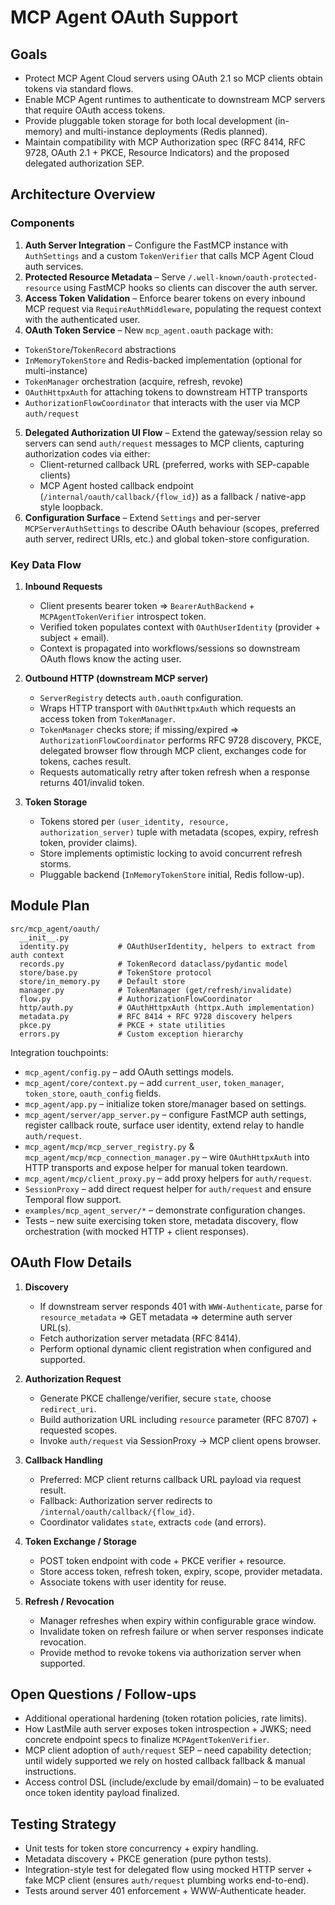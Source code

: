 # MCP Agent OAuth Support

## Goals
- Protect MCP Agent Cloud servers using OAuth 2.1 so MCP clients obtain tokens via standard flows.
- Enable MCP Agent runtimes to authenticate to downstream MCP servers that require OAuth access tokens.
- Provide pluggable token storage for both local development (in-memory) and multi-instance deployments (Redis planned).
- Maintain compatibility with MCP Authorization spec (RFC 8414, RFC 9728, OAuth 2.1 + PKCE, Resource Indicators) and the proposed delegated authorization SEP.

## Architecture Overview

### Components
1. **Auth Server Integration** – Configure the FastMCP instance with `AuthSettings` and a custom `TokenVerifier` that calls MCP Agent Cloud auth services.
2. **Protected Resource Metadata** – Serve `/.well-known/oauth-protected-resource` using FastMCP hooks so clients can discover the auth server.
3. **Access Token Validation** – Enforce bearer tokens on every inbound MCP request via `RequireAuthMiddleware`, populating the request context with the authenticated user.
4. **OAuth Token Service** – New `mcp_agent.oauth` package with:
  - `TokenStore`/`TokenRecord` abstractions
  - `InMemoryTokenStore` and Redis-backed implementation (optional for multi-instance)
   - `TokenManager` orchestration (acquire, refresh, revoke)
   - `OAuthHttpxAuth` for attaching tokens to downstream HTTP transports
   - `AuthorizationFlowCoordinator` that interacts with the user via MCP `auth/request`
5. **Delegated Authorization UI Flow** – Extend the gateway/session relay so servers can send `auth/request` messages to MCP clients, capturing authorization codes via either:
   - Client-returned callback URL (preferred, works with SEP-capable clients)
   - MCP Agent hosted callback endpoint (`/internal/oauth/callback/{flow_id}`) as a fallback / native-app style loopback.
6. **Configuration Surface** – Extend `Settings` and per-server `MCPServerAuthSettings` to describe OAuth behaviour (scopes, preferred auth server, redirect URIs, etc.) and global token-store configuration.

### Key Data Flow
1. **Inbound Requests**
   - Client presents bearer token ⇒ `BearerAuthBackend` + `MCPAgentTokenVerifier` introspect token.
   - Verified token populates context with `OAuthUserIdentity` (provider + subject + email).
   - Context is propagated into workflows/sessions so downstream OAuth flows know the acting user.

2. **Outbound HTTP (downstream MCP server)**
   - `ServerRegistry` detects `auth.oauth` configuration.
   - Wraps HTTP transport with `OAuthHttpxAuth` which requests an access token from `TokenManager`.
   - `TokenManager` checks store; if missing/expired ⇒ `AuthorizationFlowCoordinator` performs RFC 9728 discovery, PKCE, delegated browser flow through MCP client, exchanges code for tokens, caches result.
   - Requests automatically retry after token refresh when a response returns 401/invalid token.

3. **Token Storage**
   - Tokens stored per `(user_identity, resource, authorization_server)` tuple with metadata (scopes, expiry, refresh token, provider claims).
   - Store implements optimistic locking to avoid concurrent refresh storms.
   - Pluggable backend (`InMemoryTokenStore` initial, Redis follow-up).

## Module Plan

```
src/mcp_agent/oauth/
  __init__.py
  identity.py           # OAuthUserIdentity, helpers to extract from auth context
  records.py            # TokenRecord dataclass/pydantic model
  store/base.py         # TokenStore protocol
  store/in_memory.py    # Default store
  manager.py            # TokenManager (get/refresh/invalidate)
  flow.py               # AuthorizationFlowCoordinator
  http/auth.py          # OAuthHttpxAuth (httpx.Auth implementation)
  metadata.py           # RFC 8414 + RFC 9728 discovery helpers
  pkce.py               # PKCE + state utilities
  errors.py             # Custom exception hierarchy
```

Integration touchpoints:
- `mcp_agent/config.py` – add OAuth settings models.
- `mcp_agent/core/context.py` – add `current_user`, `token_manager`, `token_store`, `oauth_config` fields.
- `mcp_agent/app.py` – initialize token store/manager based on settings.
- `mcp_agent/server/app_server.py` – configure FastMCP auth settings, register callback route, surface user identity, extend relay to handle `auth/request`.
- `mcp_agent/mcp/mcp_server_registry.py` & `mcp_agent/mcp/mcp_connection_manager.py` – wire `OAuthHttpxAuth` into HTTP transports and expose helper for manual token teardown.
- `mcp_agent/mcp/client_proxy.py` – add proxy helpers for `auth/request`.
- `SessionProxy` – add direct request helper for `auth/request` and ensure Temporal flow support.
- `examples/mcp_agent_server/*` – demonstrate configuration changes.
- Tests – new suite exercising token store, metadata discovery, flow orchestration (with mocked HTTP + client responses).

## OAuth Flow Details
1. **Discovery**
   - If downstream server responds 401 with `WWW-Authenticate`, parse for `resource_metadata` ⇒ GET metadata ⇒ determine auth server URL(s).
   - Fetch authorization server metadata (RFC 8414).
   - Perform optional dynamic client registration when configured and supported.

2. **Authorization Request**
   - Generate PKCE challenge/verifier, secure `state`, choose `redirect_uri`.
   - Build authorization URL including `resource` parameter (RFC 8707) + requested scopes.
   - Invoke `auth/request` via SessionProxy → MCP client opens browser.

3. **Callback Handling**
   - Preferred: MCP client returns callback URL payload via request result.
   - Fallback: Authorization server redirects to `/internal/oauth/callback/{flow_id}`.
   - Coordinator validates `state`, extracts `code` (and errors).

4. **Token Exchange / Storage**
   - POST token endpoint with code + PKCE verifier + resource.
   - Store access token, refresh token, expiry, scope, provider metadata.
   - Associate tokens with user identity for reuse.

5. **Refresh / Revocation**
   - Manager refreshes when expiry within configurable grace window.
   - Invalidate token on refresh failure or when server responses indicate revocation.
   - Provide method to revoke tokens via authorization server when supported.

## Open Questions / Follow-ups
- Additional operational hardening (token rotation policies, rate limits).
- How LastMile auth server exposes token introspection + JWKS; need concrete endpoint specs to finalize `MCPAgentTokenVerifier`.
- MCP client adoption of `auth/request` SEP – need capability detection; until widely supported we rely on hosted callback fallback & manual instructions.
- Access control DSL (include/exclude by email/domain) – to be evaluated once token identity payload finalized.

## Testing Strategy
- Unit tests for token store concurrency + expiry handling.
- Metadata discovery + PKCE generation (pure python tests).
- Integration-style test for delegated flow using mocked HTTP server + fake MCP client (ensures `auth/request` plumbing works end-to-end).
- Tests around server 401 enforcement + WWW-Authenticate header.
